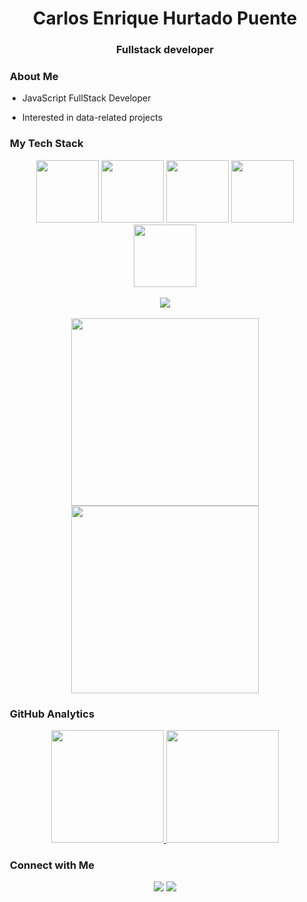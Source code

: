 <!-- ### ![hire-javascript-developer-banner](https://user-images.githubusercontent.com/66705822/100891556-211aa600-3498-11eb-84d7-7e9d43c8331c.jpg) -->
<h1 align="center">Carlos Enrique Hurtado Puente</h1>
<h3 align="center">Fullstack developer</h3>

<!-- <p align="left"> <img src="https://komarev.com/ghpvc/?username=luisignaciocc" alt="pydevsg" /> </p> -->

### &nbsp;About Me

- JavaScript  FullStack Developer

- Interested in data-related projects


<!--- - My [Resume](https://drive.google.com/uc?export=download&id=10XjheT_58denQCNHpyb-paLvoI9Kf0Z0) --->

### &nbsp;My Tech Stack
<p align="center">
  <img src="https://media3.giphy.com/media/ln7z2eWriiQAllfVcn/200w.webp" width="100">
  <!---<img src="https://i.giphy.com/media/LMt9638dO8dftAjtco/200.webp" width="100">--->
  <img src="https://i.giphy.com/media/eNAsjO55tPbgaor7ma/200w.webp" width="100">
  <img src="https://i.giphy.com/media/VgGthkhUvGgOit7Y9i/200.webp" width="100">
  <img src="https://i.giphy.com/media/KzJkzjggfGN5Py6nkT/200.webp" width="100">
  <img src="https://i.giphy.com/media/IdyAQJVN2kVPNUrojM/200.webp" width="100">
  <br><br>
  <img src="https://camo.githubusercontent.com/936a08778c7e4885053d148c07bbd2339dfbdd80/68747470733a2f2f6665726f73732e6e65742f782f6e6f6465322e676966" />
  <br><br>
  <img src="https://little.kylerconway.com/images/golang-what.gif" width="300">
  <img src="https://intro.rustbridge.com/img/ferris.gif" width="300">
</p>

### &nbsp;GitHub Analytics
  
<p align="center">
  <a href="https://github.com/kikeztw">
    <img height="180em" src="https://github-readme-stats.vercel.app/api?username=kikeztw&show_icons=true&theme=chartreuse-dark" />
    <img height="180em" src="https://github-readme-stats-eight-theta.vercel.app/api/top-langs/?username=kikeztw&theme=chartreuse-dark&layout=compact&exclude_lang=java+r" />
  </a>
</p>

### &nbsp;Connect with Me

<p align="center">
<a href="https://www.linkedin.com/in/carlos-enrique-hurtado-puente-71573018b/"><img src="https://img.shields.io/badge/-Luis%20Cabezas-0077B5?style=flat-square&logo=Linkedin&logoColor=white"/></a>
<a href="mailto:kikeztw@gmail.com"><img src="https://img.shields.io/badge/-me@kikeztw.cc-D14836?style=flat-square&logo=Gmail&logoColor=white"/></a>
